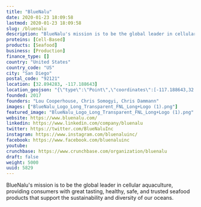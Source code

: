 ```yaml
---
title: "BlueNalu"
date: 2020-01-23 18:09:58
lastmod: 2020-01-23 18:09:58
slug: /bluenalu
description: "BlueNalu's mission is to be the global leader in cellular aquaculture, providing consumers with great tasting, healthy, safe, and trusted seafood products that support the sustainability and diversity of our oceans."
proteins: [Cell-Based]
products: [Seafood]
business: [Production]
finance_type: []
country: "United States"
country_code: "US"
city: "San Diego"
postal_code: "92121"
location: [32.894283, -117.188643]
location_geojson: "{\"type\":\"Point\",\"coordinates\":[-117.188643,32.894283]}"
founded: 2017
founders: "Lou Cooperhouse, Chris Somogyi, Chris Dammann"
images: ["BlueNalu_Logo_Long_Transparent_FNL_Long+Logo (1).png"]
featured_image: "BlueNalu_Logo_Long_Transparent_FNL_Long+Logo (1).png"
website: https://www.bluenalu.com/
linkedin: https://www.linkedin.com/company/bluenalu
twitter: https://twitter.com/BlueNaluInc
instagram: https://www.instagram.com/bluenaluinc/
facebook: https://www.facebook.com/bluenaluinc
youtube: 
crunchbase: https://www.crunchbase.com/organization/bluenalu
draft: false
weight: 5000
uuid: 5829
---
```

BlueNalu's mission is to be the global leader in cellular aquaculture, providing consumers with great tasting, healthy, safe, and trusted seafood products that support the sustainability and diversity of our oceans.

